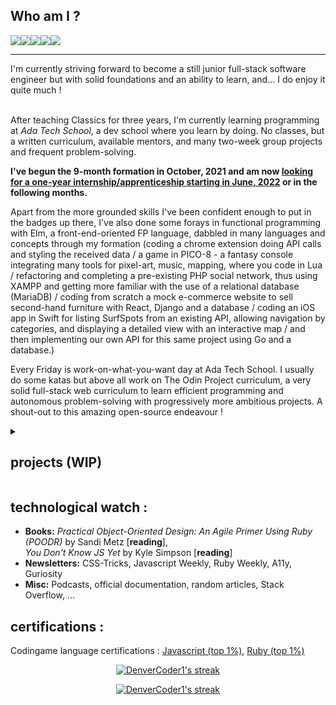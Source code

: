## Who am I ?

<img src="https://img.shields.io/badge/javascript%20-%23F0DB4F.svg?&style=for-the-badge&logo=javascript&logoColor=grey" /><img src="https://img.shields.io/badge/HTML-239120?style=for-the-badge&logo=html5&logoColor=white"><img src="https://img.shields.io/badge/CSS-cornflowerblue?&style=for-the-badge&logo=css3&logoColor=white"><img src="https://img.shields.io/badge/Ruby-CC342D?style=for-the-badge&logo=ruby&logoColor=pink"><img src="https://img.shields.io/badge/React-0095D5?style=for-the-badge&logo=react&logoColor=beige" />

<hr>
I'm currently striving forward to become a still junior full-stack software engineer but with solid foundations and an ability to learn, and... I do enjoy it quite much ! <br/><br>

After teaching Classics for three years, I'm currently learning programming at *Ada Tech School*, a dev school where you learn by doing. No classes, but a written curriculum, available mentors, and many two-week group projects and frequent problem-solving.

**I've begun the 9-month formation in October, 2021 and am now <u>looking for a one-year internship/apprenticeship starting in June, 2022</u> or in the following months.**

Apart from the more grounded skills I've been confident enough to put in the badges up there, I've also done some forays in functional programming with Elm, a front-end-oriented FP language, dabbled in many languages and concepts through my formation (coding a chrome extension doing API calls and styling the received data / a game in PICO-8 - a fantasy console integrating many tools for pixel-art, music, mapping, where you code in Lua / refactoring and completing a pre-existing PHP social network, thus using XAMPP and getting more familiar with the use of a relational database (MariaDB) / coding from scratch a mock e-commerce website to sell second-hand furniture with React, Django and a database / coding an iOS app in Swift for listing SurfSpots from an existing API, allowing navigation by categories, and displaying a detailed view with an interactive map / and then implementing our own API for this same project using Go and a database.)

Every Friday is work-on-what-you-want day at Ada Tech School. I usually do some katas but above all work on The Odin Project curriculum, a very solid full-stack web curriculum to learn efficient programming and autonomous problem-solving with progressively more ambitious projects. A shout-out to this amazing open-source endeavour !

<details>
   <summary>
      <h2>projects (WIP)</h2>
   </summary>
   <ul><details>
   <summary>
      <h4>A few school projects : WIP</h2>
   </summary>
      <b>Details to come !</b>
      <li><a href="https://github.com/Astating/PROJET-COLLECTIF-Jeu-de-plateforme-PICO-8">PICO-8 platformer</a>
      <li><a href="https://github.com/Astating/PROJET-COLLECTIF-extension-navigateur">NewZik (chrome extension)</a>
      <li>SLM (Sauver les meubles - second-hand furniture mock e-commerce site)
      <li>SurfSpots (iOS application)
      
</details>
      <details>
   <summary>
      <h4>Odin projects (WIP)</h2>
   </summary>
      </details></ul>
</details>

## technological watch :
- **Books:** *Practical Object-Oriented Design: An Agile Primer Using Ruby (POODR)* by Sandi Metz [**reading**],<br>
*You Don't Know JS Yet* by Kyle Simpson [**reading**]
- **Newsletters:** CSS-Tricks, Javascript Weekly, Ruby Weekly, A11y, Guriosity
- **Misc:** Podcasts, official documentation, random articles, Stack Overflow, ...

## certifications :
Codingame language certifications : [Javascript (top 1%)](https://www.codingame.com/certification/PAk1HTrpQAh5tRm_pWl5PA), [Ruby (top 1%)](https://www.codingame.com/certification/BVufJYwlBfAnfjWehxw38w)


<p align="center">
   <a href="https://github.com/anuraghazra/github-readme-stats">
    <img title="Github Stats" alt="DenverCoder1's streak" src="https://github-readme-stats.vercel.app/api/top-langs/?username=Astating&show_icons=true&theme=tokyonight&layout=compact&hide=&langs_count=8"/>
  </a>
</p>
<p align="center">
    <a href="https://github.com/anuraghazra/github-readme-stats">
    <img title="Github Stats" alt="DenverCoder1's streak" src="https://github-readme-stats-black-pi.vercel.app/api?username=Astating&show_icons=true&theme=tokyonight&count_private=true&include_all_commits=true"/>
  </a>

